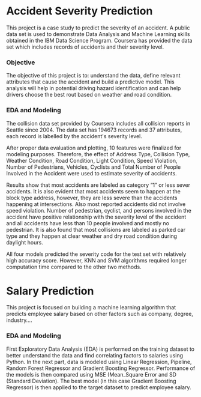 # Accident Severity Prediction
This project is a case study to predict the severity of an accident.
A public data set is used to demonstrate Data Analysis and Machine Learning skills obtained in the IBM Data Science Program. Coursera has provided the data set which includes records of accidents and their severity level. 

### Objective
The objective of this project is to: understand the data, define relevant attributes that cause the accident and build a predictive model. This analysis will help in potential driving hazard identification and can help drivers choose the best rout based on weather and road condition.

### EDA and Modeling
The collision data set provided by Coursera includes all collision reports in Seattle since 2004. The data set has 194673 records and 37 attributes, each record is labelled by the accident's severity level.

After proper data evaluation and plotting, 10 features were finalized for modeling purposes. Therefore, the effect of Address Type, Collision Type, Weather Condition, Road Condition, Light Condition, Speed Violation, Number of Pedestrians, Vehicles, Cyclists and Total Number of People Involved in the Accident were used to estimate severity of accidents.

Results show that most accidents are labeled as category “1” or less sever accidents. It is also evident that most accidents seem to happen at the block type address, however, they are less severe than the accidents happening at intersections. Also most reported accidents did not involve speed violation. 
Number of pedestrian, cyclist, and persons involved in the accident have positive relationship with the severity level of the accident and all accidents have less than 10 people involved and mostly no pedestrian. 
It is also found that most collisions are labeled as parked car type and they happen at clear weather and dry road condition during daylight hours.

All four models predicted the severity code for the test set with relatively high accuracy score. However, KNN and SVM algorithms required longer computation time compared to the other two methods.


# Salary Prediction
This project is focused on building a machine learning algorithm that predicts employee salary based on other factors such as company, degree, industry….

### EDA and Modeling
First Exploratory Data Analysis (EDA) is performed on the training dataset to better understand the data and find correlating factors to salaries using Python.
In the next part, data is modeled using Linear Regression, Pipeline, Random Forest Regressor and Gradient Boosting Regressor. Performance of the models is then compared using MSE (Mean_Square Error and SD (Standard Deviation). 
The best model (in this case Gradient Boosting Regressor) is then applied to the target dataset to predict employee salary.

